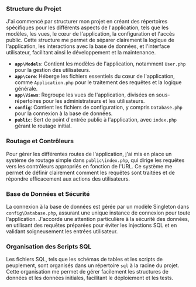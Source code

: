 ### Structure du Projet

J'ai commencé par structurer mon projet en créant des répertoires spécifiques pour les différents aspects de l'application, tels que les modèles, les vues, le cœur de l'application, la configuration et l'accès public. Cette structure me permet de séparer clairement la logique de l'application, les interactions avec la base de données, et l'interface utilisateur, facilitant ainsi le développement et la maintenance.

- **`app\Models`**: Contient les modèles de l'application, notamment `User.php` pour la gestion des utilisateurs.
- **`app\Core`**: Héberge les fichiers essentiels du cœur de l'application, comme `Application.php` pour le traitement des requêtes et la logique générale.
- **`app\Views`**: Regroupe les vues de l'application, divisées en sous-répertoires pour les administrateurs et les utilisateurs.
- **`config`**: Contient les fichiers de configuration, y compris `Database.php` pour la connexion à la base de données.
- **`public`**: Sert de point d'entrée public à l'application, avec `index.php` gérant le routage initial.

### Routage et Contrôleurs

Pour gérer les différentes routes de l'application, j'ai mis en place un système de routage simple dans `public\index.php`, qui dirige les requêtes vers les contrôleurs appropriés en fonction de l'URL. Ce système me permet de définir clairement comment les requêtes sont traitées et de répondre efficacement aux actions des utilisateurs.

### Base de Données et Sécurité

La connexion à la base de données est gérée par un modèle Singleton dans `config\Database.php`, assurant une unique instance de connexion pour toute l'application. J'accorde une attention particulière à la sécurité des données, en utilisant des requêtes préparées pour éviter les injections SQL et en validant soigneusement les entrées utilisateur.

### Organisation des Scripts SQL

Les fichiers SQL, tels que les schémas de tables et les scripts de peuplement, sont organisés dans un répertoire `sql` à la racine du projet. Cette organisation me permet de gérer facilement les structures de données et les données initiales, facilitant le déploiement et les tests.

